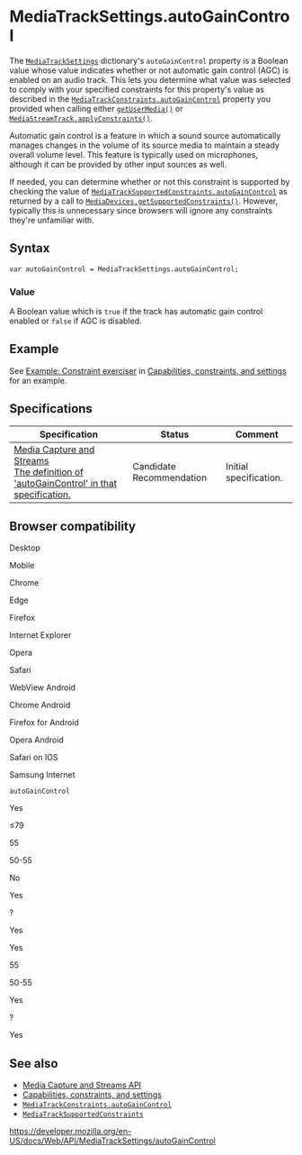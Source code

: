 # MediaTrackSettings.autoGainControl

The [`MediaTrackSettings`](../mediatracksettings) dictionary's `autoGainControl` property is a Boolean value whose value indicates whether or not automatic gain control (AGC) is enabled on an audio track. This lets you determine what value was selected to comply with your specified constraints for this property's value as described in the [`MediaTrackConstraints.autoGainControl`](../mediatrackconstraints/autogaincontrol) property you provided when calling either [`getUserMedia()`](../mediadevices/getusermedia) or [`MediaStreamTrack.applyConstraints()`](../mediastreamtrack/applyconstraints).

Automatic gain control is a feature in which a sound source automatically manages changes in the volume of its source media to maintain a steady overall volume level. This feature is typically used on microphones, although it can be provided by other input sources as well.

If needed, you can determine whether or not this constraint is supported by checking the value of [`MediaTrackSupportedConstraints.autoGainControl`](../mediatracksupportedconstraints/autogaincontrol) as returned by a call to [`MediaDevices.getSupportedConstraints()`](../mediadevices/getsupportedconstraints). However, typically this is unnecessary since browsers will ignore any constraints they're unfamiliar with.

## Syntax

    var autoGainControl = MediaTrackSettings.autoGainControl;

### Value

A Boolean value which is `true` if the track has automatic gain control enabled or `false` if AGC is disabled.

## Example

See [Example: Constraint exerciser](#) in [Capabilities, constraints, and settings](../media_streams_api/constraints) for an example.

## Specifications

<table><thead><tr class="header"><th>Specification</th><th>Status</th><th>Comment</th></tr></thead><tbody><tr class="odd"><td><a href="https://w3c.github.io/mediacapture-main/#dom-mediatracksettings-autogaincontrol">Media Capture and Streams<br />
<span class="small">The definition of 'autoGainControl' in that specification.</span></a></td><td><span class="spec-cr">Candidate Recommendation</span></td><td>Initial specification.</td></tr></tbody></table>

## Browser compatibility

Desktop

Mobile

Chrome

Edge

Firefox

Internet Explorer

Opera

Safari

WebView Android

Chrome Android

Firefox for Android

Opera Android

Safari on IOS

Samsung Internet

`autoGainControl`

Yes

≤79

55

50-55

No

Yes

?

Yes

Yes

55

50-55

Yes

?

Yes

## See also

- [Media Capture and Streams API](../media_streams_api)
- [Capabilities, constraints, and settings](../media_streams_api/constraints)
- [`MediaTrackConstraints.autoGainControl`](../mediatrackconstraints/autogaincontrol)
- [`MediaTrackSupportedConstraints`](../mediatracksupportedconstraints)

<a href="https://developer.mozilla.org/en-US/docs/Web/API/MediaTrackSettings/autoGainControl" class="_attribution-link">https://developer.mozilla.org/en-US/docs/Web/API/MediaTrackSettings/autoGainControl</a>

